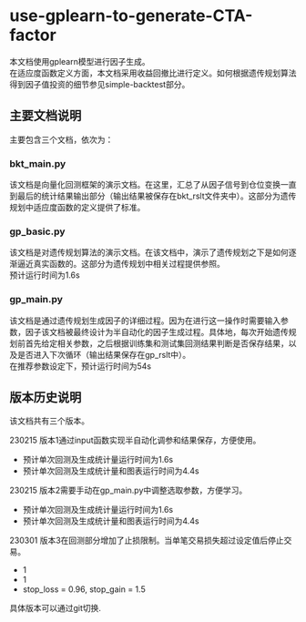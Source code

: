 # use-gplearn-to-generate-CTA-factor
本文档使用gplearn模型进行因子生成。  
在适应度函数定义方面，本文档采用收益回撤比进行定义。如何根据遗传规划算法得到因子值投资的细节参见simple-backtest部分。  

## 主要文档说明
主要包含三个文档，依次为：  
### bkt_main.py
该文档是向量化回测框架的演示文档。在这里，汇总了从因子信号到仓位变换一直到最后的统计结果输出部分（输出结果被保存在bkt_rslt文件夹中）。这部分为遗传规划中适应度函数的定义提供了标准。  

### gp_basic.py
该文档是对遗传规划算法的演示文档。在该文档中，演示了遗传规划之下是如何逐渐逼近真实函数的。这部分为遗传规划中相关过程提供参照。  
预计运行时间为1.6s  

### gp_main.py
该文档是通过遗传规划生成因子的详细过程。因为在进行这一操作时需要输入参数，因子该文档被最终设计为半自动化的因子生成过程。具体地，每次开始遗传规划前首先给定相关参数，之后根据训练集和测试集回测结果判断是否保存结果，以及是否进入下次循环（输出结果保存在gp_rslt中）。  
在推荐参数设定下，预计运行时间为54s

## 版本历史说明
该文档共有三个版本。

230215 版本1通过input函数实现半自动化调参和结果保存，方便使用。
 - 预计单次回测及生成统计量运行时间为1.6s  
 - 预计单次回测及生成统计量和图表运行时间为4.4s

230215 版本2需要手动在gp_main.py中调整选取参数，方便学习。
 - 预计单次回测及生成统计量运行时间为1.6s  
 - 预计单次回测及生成统计量和图表运行时间为4.4s  

230301 版本3在回测部分增加了止损限制。当单笔交易损失超过设定值后停止交易。
 - 1
 - 1
 - stop_loss = 0.96, stop_gain = 1.5

具体版本可以通过git切换.